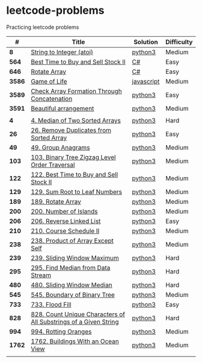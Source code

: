 # leetcode-problems
Practicing leetcode problems 


| # | Title | Solution | Difficulty | 
|---| ----- | -------- | ---------- | 
|**8**| [String to Integer (atoi)](https://leetcode.com/problems/string-to-integer-atoi) | [python3](py3-solutions/explore/string-to-integer-atoi.py) | Medium |
|**564**| [Best Time to Buy and Sell Stock II](https://leetcode.com/explore/interview/card/top-interview-questions-easy/92/array/564/) | [C#](csharp-solutions/top-interview-questions/564_buy_sell_stock.cs) | Easy | 
|**646**| [Rotate Array](https://leetcode.com/explore/interview/card/top-interview-questions-easy/92/array/646/) | [C#](csharp-solutions/top-interview-questions/646_rotate_array.cs) | Easy | 
|**3586**| [Game of Life](https://leetcode.com/explore/challenge/card/december-leetcoding-challenge/573/week-5-december-29th-december-31st/3586/)| [javascript](monthly-challenges/december/game-of-life.js) | Medium |
|**3589**| [Check Array Formation Through Concatenation](https://leetcode.com/explore/challenge/card/january-leetcoding-challenge-2021/579/week-1-january-1st-january-7th/3589/)| [python3](monthly-challenges/jan21/array_formation_concat.py) | Easy |
|**3591**| [Beautiful arrangement](https://leetcode.com/explore/challenge/card/january-leetcoding-challenge-2021/579/week-1-january-1st-january-7th/3591/)| [python3](monthly-challenges/jan21/beautiful_arrangemnt.py) | Medium |
|||||
|**4**| [4. Median of Two Sorted Arrays](https://leetcode.com/problems/median-of-two-sorted-arrays/) | [python3](4-median-of-two-sorted-arrays/4-median-of-two-sorted-arrays.py) | Hard |
|**26**| [26. Remove Duplicates from Sorted Array](https://leetcode.com/problems/remove-duplicates-from-sorted-array/) | [python3](26-remove-duplicates-from-sorted-array/26-remove-duplicates-from-sorted-array.py) | Easy |
|**49**| [49. Group Anagrams](https://leetcode.com/problems/group-anagrams/) | [python3](49-group-anagrams/49-group-anagrams.py) | Medium |
|**103**| [103. Binary Tree Zigzag Level Order Traversal](https://leetcode.com/problems/binary-tree-zigzag-level-order-traversal/) | [python3](103-binary-tree-zigzag-level-order-traversal/103-binary-tree-zigzag-level-order-traversal.py) | Medium |
|**122**| [122. Best Time to Buy and Sell Stock II](https://leetcode.com/problems/best-time-to-buy-and-sell-stock-ii/) | [python3](122-best-time-to-buy-and-sell-stock-ii/122-best-time-to-buy-and-sell-stock-ii.py) | Medium |
|**129**| [129. Sum Root to Leaf Numbers](https://leetcode.com/problems/sum-root-to-leaf-numbers/) | [python3](129-sum-root-to-leaf-numbers/129-sum-root-to-leaf-numbers.py) | Medium |
|**189**| [189. Rotate Array](https://leetcode.com/problems/rotate-array/) | [python3](189-rotate-array/189-rotate-array.py) | Medium |
|**200**| [200. Number of Islands](https://leetcode.com/problems/number-of-islands/) | [python3](200-number-of-islands/200-number-of-islands.py) | Medium |
|**206**| [206. Reverse Linked List](https://leetcode.com/problems/reverse-linked-list/) | [python3](206-reverse-linked-list/206-reverse-linked-list.py) | Easy |
|**210**| [210. Course Schedule II](https://leetcode.com/problems/course-schedule-ii/) | [python3](210-course-schedule-ii/210-course-schedule-ii.py) | Medium |
|**238**| [238. Product of Array Except Self](https://leetcode.com/problems/product-of-array-except-self/) | [python3](238-product-of-array-except-self/238-product-of-array-except-self.py) | Medium |
|**239**| [239. Sliding Window Maximum](https://leetcode.com/problems/sliding-window-maximum/) | [python3](239-sliding-window-maximum/239-sliding-window-maximum.py) | Hard |
|**295**| [295. Find Median from Data Stream](https://leetcode.com/problems/find-median-from-data-stream/) | [python3](295-find-median-from-data-stream/295-find-median-from-data-stream.py) | Hard |
|**480**| [480. Sliding Window Median](https://leetcode.com/problems/sliding-window-median/) | [python3](480-sliding-window-median/480-sliding-window-median.py) | Hard |
|**545**| [545. Boundary of Binary Tree](https://leetcode.com/problems/boundary-of-binary-tree/) | [python3](545-boundary-of-binary-tree/545-boundary-of-binary-tree.py) | Medium |
|**733**| [733. Flood Fill](https://leetcode.com/problems/flood-fill/) | [python3](733-flood-fill/733-flood-fill.py) | Easy |
|**828**| [828. Count Unique Characters of All Substrings of a Given String](https://leetcode.com/problems/count-unique-characters-of-all-substrings-of-a-given-string/) | [python3](828-count-unique-characters-of-all-substrings-of-a-given-string/828-count-unique-characters-of-all-substrings-of-a-given-string.py) | Hard |
|**994**| [994. Rotting Oranges](https://leetcode.com/problems/rotting-oranges/) | [python3](994-rotting-oranges/994-rotting-oranges.py) | Medium |
|**1762**| [1762. Buildings With an Ocean View](https://leetcode.com/problems/buildings-with-an-ocean-view/) | [python3](1762-buildings-with-an-ocean-view/1762-buildings-with-an-ocean-view.py) | Medium |
|||||


